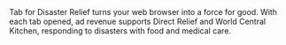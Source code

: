 <div>Tab for Disaster Relief turns your web browser into a force for good. With each tab opened, ad revenue supports Direct Relief and World Central Kitchen, responding to disasters with food and medical care.</div>
